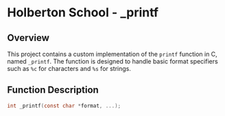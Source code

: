 # Holberton School - _printf

## Overview

This project contains a custom implementation of the `printf` function in C, named `_printf`. The function is designed to handle basic format specifiers such as `%c` for characters and `%s` for strings.

## Function Description

```c
int _printf(const char *format, ...);

